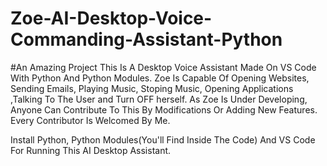 # Zoe-AI-Desktop-Voice-Commanding-Assistant-Python

#An Amazing Project
This Is A Desktop Voice Assistant Made On VS Code With Python And Python Modules. 
Zoe Is Capable Of Opening Websites, Sending Emails, Playing Music, Stoping Music, Opening Applications ,Talking To The User and Turn OFF herself. 
As Zoe Is Under Developing, Anyone Can Contribute To This By Modifications Or Adding New Features. 
Every Contributor Is Welcomed By Me.

Install Python, Python Modules(You'll Find Inside The Code) And VS Code For Running This AI Desktop Assistant.
